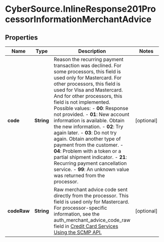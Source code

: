 # CyberSource.InlineResponse201ProcessorInformationMerchantAdvice

## Properties
Name | Type | Description | Notes
------------ | ------------- | ------------- | -------------
**code** | **String** | Reason the recurring payment transaction was declined. For some processors, this field is used only for Mastercard. For other processors, this field is used for Visa and Mastercard. And for other processors, this field is not implemented.  Possible values:   - **00**: Response not provided.  - **01**: New account information is available. Obtain the new information.  - **02**: Try again later.  - **03**: Do not try again. Obtain another type of payment from the customer.  - **04**: Problem with a token or a partial shipment indicator.  - **21**: Recurring payment cancellation service.  - **99**: An unknown value was returned from the processor.  | [optional] 
**codeRaw** | **String** | Raw merchant advice code sent directly from the processor. This field is used only for Mastercard.  For processor-specific information, see the auth_merchant_advice_code_raw field in [Credit Card Services Using the SCMP API.](http://apps.cybersource.com/library/documentation/dev_guides/CC_Svcs_SCMP_API/html)  | [optional] 


